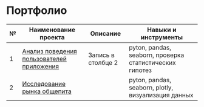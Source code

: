 # Портфолио

|№|Наименование проекта|Описание|Навыки и инструменты|
|-|-|--------|---|
|1|[Анализ поведения пользователей приложения](https://github.com/Svyazhina/Edu/tree/main/Project_1)|Запись в столбце 2|pyton, pandas, seaborn, проверка статистических гипотез|
|2|[Исследование рынка общепита](https://github.com/Svyazhina/Portfolio/tree/main/Project_2)| |pyton, pandas, seaborn, plotly, визуализация данных |


